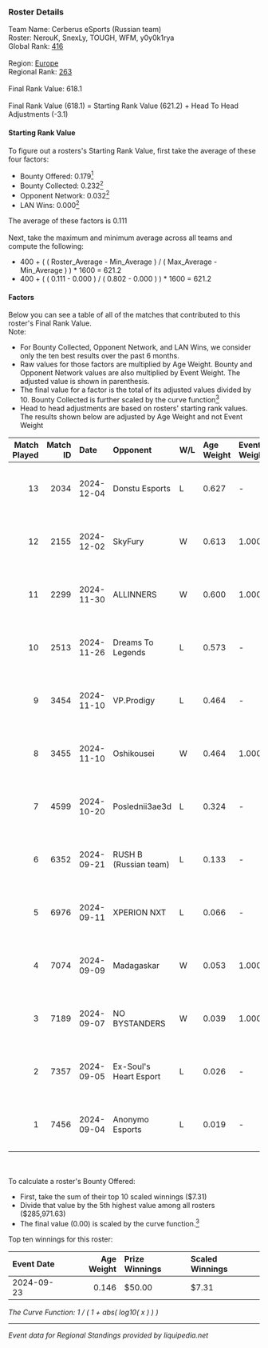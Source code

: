 ### Roster Details<br />
Team Name: Cerberus eSports (Russian team)<br />
Roster: NerouK, SnexLy, TOUGH, WFM, y0y0k1rya<br />
Global Rank: [416](../../standings_global_2025_02_28.md)<br />
<br />
Region: [Europe]( ../../standings_europe_2025_02_28.md)<br />
Regional Rank: [263]( ../../standings_europe_2025_02_28.md)<br />
<br />
Final Rank Value:  618.1<br />
<br />
Final Rank Value (618.1) = Starting Rank Value (621.2) + Head To Head Adjustments (-3.1)<br />

#### Starting Rank Value<br />
To figure out a rosters's Starting Rank Value, first take the average of these four factors:<br />
- Bounty Offered: 0.179[<sup>1</sup>](#table2)
- Bounty Collected: 0.232[<sup>2</sup>](#table1)
- Opponent Network: 0.032[<sup>2</sup>](#table1)
- LAN Wins: 0.000[<sup>2</sup>](#table1)

The average of these factors is 0.111<br />
<br />
Next, take the maximum and minimum average across all teams and compute the following:<br />
- 400 + ( ( Roster_Average - Min_Average ) / ( Max_Average - Min_Average ) ) * 1600 = 621.2
- 400 + ( ( 0.111 - 0.000 ) / ( 0.802 - 0.000 ) ) * 1600 = 621.2


#### Factors<br />
Below you can see a table of all of the matches that contributed to this roster's Final Rank Value.<br />
Note:<br />

- For Bounty Collected, Opponent Network, and LAN Wins, we consider only the ten best results over the past 6 months.
- Raw values for those factors are multiplied by Age Weight. Bounty and Opponent Network values are also multiplied by Event Weight. The adjusted value is shown in parenthesis.
- The final value for a factor is the total of its adjusted values divided by 10. Bounty Collected is further scaled by the curve function[<sup>3</sup>](#curveFunction)
- Head to head adjustments are based on rosters' starting rank values. The results shown below are adjusted by Age Weight and not Event Weight
<span id="table1"></span><br />


| Match Played | Match ID | Date       | Opponent               | W/L | Age Weight | Event Weight | Bounty Collected | Opponent Network | LAN Wins  | H2H Adj. | Roster                                |
| -: | -: | :- | :- | :- | :- | :- | :- | :- | :- | -: | :- |
|           13 |     2034 | 2024-12-04 | Donstu Esports         | L   | 0.627      | -            | -                | -                | -         |   -12.32 | NerouK, SnexLy, TOUGH, WFM, y0y0k1rya |
|           12 |     2155 | 2024-12-02 | SkyFury                | W   | 0.613      | 1.000        | 0.005 (0.003)    | 0.367 (0.225)    | 0 (0.000) |    12.87 | NerouK, SnexLy, TOUGH, WFM, y0y0k1rya |
|           11 |     2299 | 2024-11-30 | ALLINNERS              | W   | 0.600      | 1.000        | 0.003 (0.002)    | 0.162 (0.097)    | 0 (0.000) |    13.72 | NerouK, SnexLy, TOUGH, WFM, y0y0k1rya |
|           10 |     2513 | 2024-11-26 | Dreams To Legends      | L   | 0.573      | -            | -                | -                | -         |    -8.12 | NerouK, SnexLy, TOUGH, WFM, y0y0k1rya |
|            9 |     3454 | 2024-11-10 | VP.Prodigy             | L   | 0.464      | -            | -                | -                | -         |    -7.78 | NerouK, SnexLy, TOUGH, WFM, y0y0k1rya |
|            8 |     3455 | 2024-11-10 | Oshikousei             | W   | 0.464      | 1.000        | 0.000 (0.000)    | 0.000 (0.000)    | 0 (0.000) |     3.29 | NerouK, SnexLy, TOUGH, WFM, y0y0k1rya |
|            7 |     4599 | 2024-10-20 | Poslednii3ae3d         | L   | 0.324      | -            | -                | -                | -         |    -4.27 | NerouK, SnexLy, TOUGH, WFM, y0y0k1rya |
|            6 |     6352 | 2024-09-21 | RUSH B (Russian team)  | L   | 0.133      | -            | -                | -                | -         |    -0.14 | ParliE, SnexLy, WFM, xnkka, y0y0k1rya |
|            5 |     6976 | 2024-09-11 | XPERION NXT            | L   | 0.066      | -            | -                | -                | -         |    -0.87 | NerouK, SnexLy, TOUGH, WFM, y0y0k1rya |
|            4 |     7074 | 2024-09-09 | Madagaskar             | W   | 0.053      | 1.000        | 0.000 (0.000)    | 0.003 (0.000)    | 0 (0.000) |     0.52 | NerouK, SnexLy, TOUGH, WFM, y0y0k1rya |
|            3 |     7189 | 2024-09-07 | NO BYSTANDERS          | W   | 0.039      | 1.000        | 0.000 (0.000)    | 0.020 (0.001)    | 0 (0.000) |     0.44 | NerouK, SnexLy, TOUGH, WFM, y0y0k1rya |
|            2 |     7357 | 2024-09-05 | Ex-Soul's Heart Esport | L   | 0.026      | -            | -                | -                | -         |    -0.35 | NerouK, SnexLy, TOUGH, WFM, y0y0k1rya |
|            1 |     7456 | 2024-09-04 | Anonymo Esports        | L   | 0.019      | -            | -                | -                | -         |    -0.05 | NerouK, SnexLy, TOUGH, WFM, y0y0k1rya |

<br />
<span id="table2"></span><br />
To calculate a roster's Bounty Offered:<br />

- First, take the sum of their top 10 scaled winnings ($7.31)
- Divide that value by the 5th highest value among all rosters ($285,971.63)
- The final value (0.00) is scaled by the curve function.[<sup>3</sup>](#curveFunction)

Top ten winnings for this roster:<br />

| Event Date | Age Weight | Prize Winnings | Scaled Winnings |
| :- | -: | :- | :- |
| 2024-09-23 |      0.146 | $50.00         | $7.31           |


<span id="curveFunction"></span>_The Curve Function: 1 / ( 1 + abs( log10( x ) ) )_<br />

---
_Event data for Regional Standings provided by liquipedia.net_<br />
